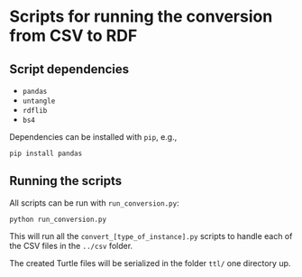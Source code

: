 # Scripts for running the conversion from CSV to RDF

## Script dependencies

- `pandas`
- `untangle`
- `rdflib`
- `bs4`

Dependencies can be installed with `pip`, e.g.,
```
pip install pandas
```

## Running the scripts

All scripts can be run with `run_conversion.py`:

```
python run_conversion.py
```

This will run all the `convert_[type_of_instance].py` scripts to handle each of the CSV files in the `../csv` folder.

The created Turtle files will be serialized in the folder `ttl/` one directory up.